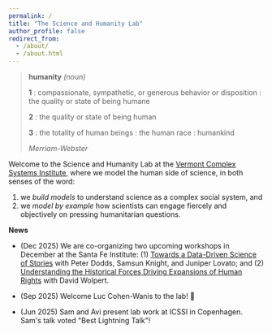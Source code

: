 ```yaml
---
permalink: /
title: "The Science and Humanity Lab"
author_profile: false
redirect_from:
  - /about/
  - /about.html
---
```


<div class="humanity-quote">
  <blockquote>
    <div class="humanity-header">
      <strong>humanity</strong> <em>(noun)</em>
    </div>
    <div class="humanity-content">
      <p><strong>1</strong> : compassionate, sympathetic, or generous behavior or disposition : the quality or state of being humane</p>
      <p><strong>2</strong> : the quality or state of being human</p>
      <p><strong>3</strong> : the totality of human beings : the human race : humankind</p>
      <cite>Merriam-Webster</cite>
    </div>
  </blockquote>
</div>

Welcome to the Science and Humanity Lab at the [Vermont Complex Systems Institute](https://vermontcomplexsystems.org/), where we model the human side of science, in both senses of the word:

1. we _build models_ to understand science as a complex social system, and
2. we _model by example_ how scientists can engage fiercely and objectively on pressing humanitarian questions.

**News**

* (Dec 2025) We are co-organizing two upcoming workshops in December at the Santa Fe Institute: (1) [Towards a Data-Driven Science of Stories](https://www.santafe.edu/events/towards-a-data-driven-science-of-stories) with Peter Dodds, Samsun Knight, and Juniper Lovato; and (2) [Understanding the Historical Forces Driving Expansions of Human Rights](https://www.santafe.edu/events/understanding-the-historical-forces-driving-expansions-of-human-rights) with David
  Wolpert.

* (Sep 2025) Welcome Luc Cohen-Wanis to the lab! 🥳

* (Jun 2025)  Sam and Avi present lab work at ICSSI in Copenhagen. Sam's talk voted "Best Lightning Talk"!

